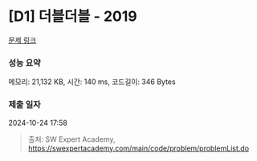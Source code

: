 # [D1] 더블더블 - 2019 

[문제 링크](https://swexpertacademy.com/main/code/problem/problemDetail.do?contestProbId=AV5QDEX6AqwDFAUq) 

### 성능 요약

메모리: 21,132 KB, 시간: 140 ms, 코드길이: 346 Bytes

### 제출 일자

2024-10-24 17:58



> 출처: SW Expert Academy, https://swexpertacademy.com/main/code/problem/problemList.do